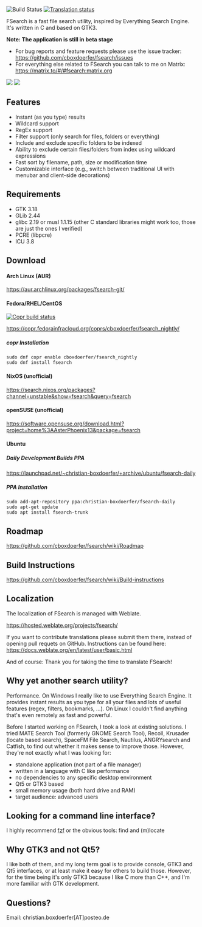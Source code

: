 ![Build Status](https://github.com/cboxdoerfer/fsearch/actions/workflows/build_test.yml/badge.svg)
[![Translation status](https://hosted.weblate.org/widgets/fsearch/-/svg-badge.svg)](https://hosted.weblate.org/engage/fsearch/?utm_source=widget)


FSearch is a fast file search utility, inspired by Everything Search Engine. It's written in C and based on GTK3.

**Note: The application is still in beta stage**

* For bug reports and feature requests please use the issue tracker: https://github.com/cboxdoerfer/fsearch/issues
* For everything else related to FSearch you can talk to me on Matrix: https://matrix.to/#/#fsearch:matrix.org

![](https://user-images.githubusercontent.com/6108388/94472642-51f60a80-01cb-11eb-9b8c-e38fe2c02e43.png)
![](https://user-images.githubusercontent.com/6108388/94607184-dd3ed100-029b-11eb-86db-121e7984ca92.png)


## Features
- Instant (as you type) results
- Wildcard support
- RegEx support
- Filter support (only search for files, folders or everything)
- Include and exclude specific folders to be indexed
- Ability to exclude certain files/folders from index using wildcard expressions
- Fast sort by filename, path, size or modification time
- Customizable interface (e.g., switch between traditional UI with menubar and client-side decorations)

## Requirements
- GTK 3.18
- GLib 2.44
- glibc 2.19 or musl 1.1.15 (other C standard libraries might work too, those are just the ones I verified)
- PCRE (libpcre)
- ICU 3.8

## Download

#### Arch Linux (AUR)

https://aur.archlinux.org/packages/fsearch-git/

#### Fedora/RHEL/CentOS

[![Copr build status](https://copr.fedorainfracloud.org/coprs/cboxdoerfer/fsearch_nightly/package/fsearch/status_image/last_build.png)](https://copr.fedorainfracloud.org/coprs/cboxdoerfer/fsearch_nightly/package/fsearch/)

https://copr.fedorainfracloud.org/coprs/cboxdoerfer/fsearch_nightly/

##### copr Installation

```
sudo dnf copr enable cboxdoerfer/fsearch_nightly
sudo dnf install fsearch
````

#### NixOS (unofficial)
https://search.nixos.org/packages?channel=unstable&show=fsearch&query=fsearch
#### openSUSE (unofficial)
https://software.opensuse.org/download.html?project=home%3AAsterPhoenix13&package=fsearch
#### Ubuntu
##### Daily Development Builds PPA
https://launchpad.net/~christian-boxdoerfer/+archive/ubuntu/fsearch-daily

##### PPA Installation

```
sudo add-apt-repository ppa:christian-boxdoerfer/fsearch-daily
sudo apt-get update
sudo apt install fsearch-trunk
```
 
## Roadmap
https://github.com/cboxdoerfer/fsearch/wiki/Roadmap

## Build Instructions
https://github.com/cboxdoerfer/fsearch/wiki/Build-instructions

## Localization
The localization of FSearch is managed with Weblate.

https://hosted.weblate.org/projects/fsearch/

If you want to contribute translations please submit them there, instead of opening pull requets on GitHub. Instructions
can be found here:
https://docs.weblate.org/en/latest/user/basic.html

And of course: Thank you for taking the time to translate FSearch!

## Why yet another search utility?

Performance. On Windows I really like to use Everything Search Engine. It provides instant results as you type for all
your files and lots of useful features (regex, filters, bookmarks, ...). On Linux I couldn't find anything that's even
remotely as fast and powerful.

Before I started working on FSearch, I took a look at existing solutions. I tried MATE Search Tool (formerly GNOME
Search Tool), Recoll, Krusader (locate based search), SpaceFM File Search, Nautilus, ANGRYsearch and Catfish, to find
out whether it makes sense to improve those. However, they're not exactly what I was looking for:
- standalone application (not part of a file manager)
- written in a language with C like performance
- no dependencies to any specific desktop environment
- Qt5 or GTK3 based
- small memory usage (both hard drive and RAM)
- target audience: advanced users

## Looking for a command line interface?
I highly recommend [fzf](https://github.com/junegunn/fzf) or the obvious tools: find and (m)locate

## Why GTK3 and not Qt5?

I like both of them, and my long term goal is to provide console, GTK3 and Qt5 interfaces, or at least make it easy for
others to build those. However, for the time being it's only GTK3 because I like C more than C++, and I'm more familiar
with GTK development.

## Questions?

Email: christian.boxdoerfer[AT]posteo.de
